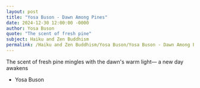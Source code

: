 ```yaml
---
layout: post
title: "Yosa Buson - Dawn Among Pines"
date: 2024-12-30 12:00:00 -0000
author: Yosa Buson
quote: "The scent of fresh pine"
subject: Haiku and Zen Buddhism
permalink: /Haiku and Zen Buddhism/Yosa Buson/Yosa Buson - Dawn Among Pines
---
```


The scent of fresh pine
mingles with the dawn's warm light—
a new day awakens


- Yosa Buson
